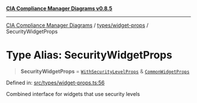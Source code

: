[**CIA Compliance Manager Diagrams v0.8.5**](../../../README.md)

***

[CIA Compliance Manager Diagrams](../../../modules.md) / [types/widget-props](../README.md) / SecurityWidgetProps

# Type Alias: SecurityWidgetProps

> **SecurityWidgetProps** = [`WithSecurityLevelProps`](../interfaces/WithSecurityLevelProps.md) & [`CommonWidgetProps`](../interfaces/CommonWidgetProps.md)

Defined in: [src/types/widget-props.ts:56](https://github.com/Hack23/cia-compliance-manager/blob/3ae0301247f765ba03c8c0fe645db4718bb8af76/src/types/widget-props.ts#L56)

Combined interface for widgets that use security levels
